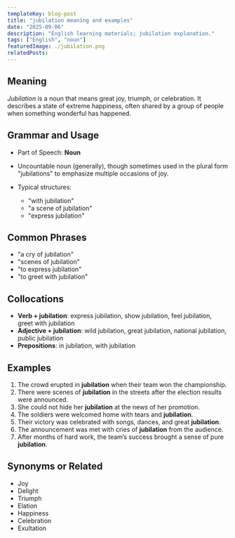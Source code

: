 ```yaml
---
templateKey: blog-post
title: "jubilation meaning and examples"
date: "2025-09-06"
description: "English learning materials; jubilation explanation."
tags: ["English", "noun"]
featuredImage: ./jubilation.png
relatedPosts:
---
```


## Meaning

_Jubilation_ is a noun that means great joy, triumph, or celebration. It describes a state of extreme happiness, often shared by a group of people when something wonderful has happened.

## Grammar and Usage

- Part of Speech: **Noun**
- Uncountable noun (generally), though sometimes used in the plural form "jubilations" to emphasize multiple occasions of joy.
- Typical structures:

  - "with jubilation"
  - "a scene of jubilation"
  - "express jubilation"

## Common Phrases

- "a cry of jubilation"
- "scenes of jubilation"
- "to express jubilation"
- "to greet with jubilation"

## Collocations

- **Verb + jubilation**: express jubilation, show jubilation, feel jubilation, greet with jubilation
- **Adjective + jubilation**: wild jubilation, great jubilation, national jubilation, public jubilation
- **Prepositions**: in jubilation, with jubilation

## Examples

1. The crowd erupted in **jubilation** when their team won the championship.
2. There were scenes of **jubilation** in the streets after the election results were announced.
3. She could not hide her **jubilation** at the news of her promotion.
4. The soldiers were welcomed home with tears and **jubilation**.
5. Their victory was celebrated with songs, dances, and great **jubilation**.
6. The announcement was met with cries of **jubilation** from the audience.
7. After months of hard work, the team’s success brought a sense of pure **jubilation**.

## Synonyms or Related

- Joy
- Delight
- Triumph
- Elation
- Happiness
- Celebration
- Exultation
